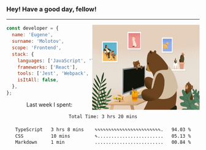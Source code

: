 ### Hey! Have a good day, fellow!
---
<img align='right' alt='GIF' vertical-align='center' src='./src/giphy.gif' width='280px' height='222px'/>

```javascript
const developer = {
  name: 'Eugene',
  surname: 'Molotov',
  scope: 'Frontend',
  stack: {
    languages: ['JavaScript', 'TypeScript'],
    frameworks: ['React'],
    tools: ['Jest', 'Webpack', 'Sass'],
    isItAll: false,
  },
};
```
<p align="center">
  Last week I spent:
</p>
<div align="center">
<!--START_SECTION:waka-->

```txt
Total Time: 3 hrs 20 mins

TypeScript   3 hrs 8 mins    ✎✎✎✎✎✎✎✎✎✎✎✎✎✎✎✎✎✎✎✎✎✎✎✎.   94.03 %
CSS          10 mins         ✎........................   05.13 %
Markdown     1 min           .........................   00.84 %
```

<!--END_SECTION:waka-->

